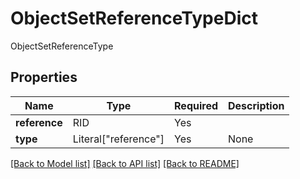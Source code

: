 # ObjectSetReferenceTypeDict

ObjectSetReferenceType

## Properties
| Name | Type | Required | Description |
| ------------ | ------------- | ------------- | ------------- |
**reference** | RID | Yes |  |
**type** | Literal["reference"] | Yes | None |


[[Back to Model list]](../../../README.md#models-v1-link) [[Back to API list]](../../../README.md#documentation-for-api-endpoints) [[Back to README]](../../../README.md)

